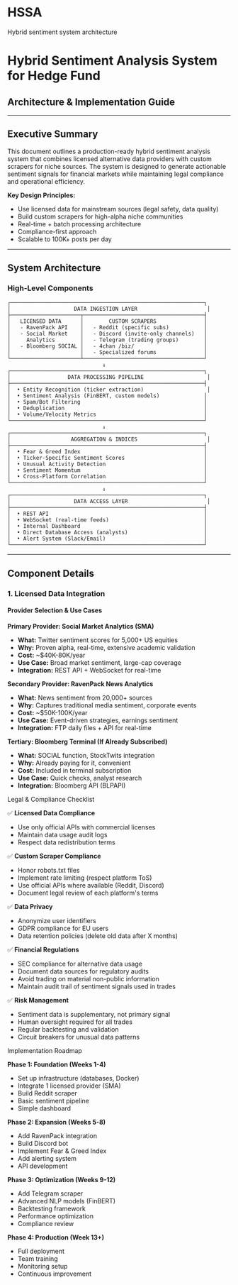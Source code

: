 # HSSA

Hybrid sentiment system architecture 

# Hybrid Sentiment Analysis System for Hedge Fund
## Architecture & Implementation Guide

---

## Executive Summary

This document outlines a production-ready hybrid sentiment analysis system that combines licensed alternative data providers with custom scrapers for niche sources. The system is designed to generate actionable sentiment signals for financial markets while maintaining legal compliance and operational efficiency.

**Key Design Principles:**
- Use licensed data for mainstream sources (legal safety, data quality)
- Build custom scrapers for high-alpha niche communities
- Real-time + batch processing architecture
- Compliance-first approach
- Scalable to 100K+ posts per day

---

## System Architecture

### High-Level Components

```
┌─────────────────────────────────────────────────────────────┐
│                    DATA INGESTION LAYER                      │
├──────────────────────┬──────────────────────────────────────┤
│   LICENSED DATA      │        CUSTOM SCRAPERS               │
│   - RavenPack API    │   - Reddit (specific subs)           │
│   - Social Market    │   - Discord (invite-only channels)   │
│     Analytics        │   - Telegram (trading groups)        │
│   - Bloomberg SOCIAL │   - 4chan /biz/                      │
│                      │   - Specialized forums               │
└──────────────────────┴──────────────────────────────────────┘
                              ↓
┌─────────────────────────────────────────────────────────────┐
│                  DATA PROCESSING PIPELINE                    │
├─────────────────────────────────────────────────────────────┤
│  • Entity Recognition (ticker extraction)                    │
│  • Sentiment Analysis (FinBERT, custom models)              │
│  • Spam/Bot Filtering                                       │
│  • Deduplication                                            │
│  • Volume/Velocity Metrics                                  │
└─────────────────────────────────────────────────────────────┘
                              ↓
┌─────────────────────────────────────────────────────────────┐
│                   AGGREGATION & INDICES                      │
├─────────────────────────────────────────────────────────────┤
│  • Fear & Greed Index                                       │
│  • Ticker-Specific Sentiment Scores                         │
│  • Unusual Activity Detection                               │
│  • Sentiment Momentum                                       │
│  • Cross-Platform Correlation                               │
└─────────────────────────────────────────────────────────────┘
                              ↓
┌─────────────────────────────────────────────────────────────┐
│                    DATA ACCESS LAYER                         │
├─────────────────────────────────────────────────────────────┤
│  • REST API                                                 │
│  • WebSocket (real-time feeds)                              │
│  • Internal Dashboard                                       │
│  • Direct Database Access (analysts)                        │
│  • Alert System (Slack/Email)                               │
└─────────────────────────────────────────────────────────────┘
```

---

## Component Details

### 1. Licensed Data Integration

#### Provider Selection & Use Cases

**Primary Provider: Social Market Analytics (SMA)**
- **What:** Twitter sentiment scores for 5,000+ US equities
- **Why:** Proven alpha, real-time, extensive academic validation
- **Cost:** ~$40K-80K/year
- **Use Case:** Broad market sentiment, large-cap coverage
- **Integration:** REST API + WebSocket for real-time

**Secondary Provider: RavenPack News Analytics**
- **What:** News sentiment from 20,000+ sources
- **Why:** Captures traditional media sentiment, corporate events
- **Cost:** ~$50K-100K/year
- **Use Case:** Event-driven strategies, earnings sentiment
- **Integration:** FTP daily files + API for real-time

**Tertiary: Bloomberg Terminal (If Already Subscribed)**
- **What:** SOCIAL function, StockTwits integration
- **Why:** Already paying for it, convenient
- **Cost:** Included in terminal subscription
- **Use Case:** Quick checks, analyst research
- **Integration:** Bloomberg API (BLPAPI)


Legal & Compliance Checklist

✅ **Licensed Data Compliance**
- Use only official APIs with commercial licenses
- Maintain data usage audit logs
- Respect data redistribution terms

✅ **Custom Scraper Compliance**
- Honor robots.txt files
- Implement rate limiting (respect platform ToS)
- Use official APIs where available (Reddit, Discord)
- Document legal review of each platform's terms

✅ **Data Privacy**
- Anonymize user identifiers
- GDPR compliance for EU users
- Data retention policies (delete old data after X months)

✅ **Financial Regulations**
- SEC compliance for alternative data usage
- Document data sources for regulatory audits
- Avoid trading on material non-public information
- Maintain audit trail of sentiment signals used in trades

✅ **Risk Management**
- Sentiment data is supplementary, not primary signal
- Human oversight required for all trades
- Regular backtesting and validation
- Circuit breakers for unusual data patterns

Implementation Roadmap

**Phase 1: Foundation (Weeks 1-4)**
- Set up infrastructure (databases, Docker)
- Integrate 1 licensed provider (SMA)
- Build Reddit scraper
- Basic sentiment pipeline
- Simple dashboard

**Phase 2: Expansion (Weeks 5-8)**
- Add RavenPack integration
- Build Discord bot
- Implement Fear & Greed Index
- Add alerting system
- API development

**Phase 3: Optimization (Weeks 9-12)**
- Add Telegram scraper
- Advanced NLP models (FinBERT)
- Backtesting framework
- Performance optimization
- Compliance review

**Phase 4: Production (Week 13+)**
- Full deployment
- Team training
- Monitoring setup
- Continuous improvement


